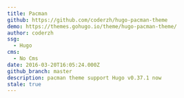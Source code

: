```yaml
---
title: Pacman
github: https://github.com/coderzh/hugo-pacman-theme
demo: https://themes.gohugo.io/theme/hugo-pacman-theme/
author: coderzh
ssg:
  - Hugo
cms:
  - No Cms
date: 2016-03-20T16:05:24.000Z
github_branch: master
description: pacman theme support Hugo v0.37.1 now
stale: true
---
```

